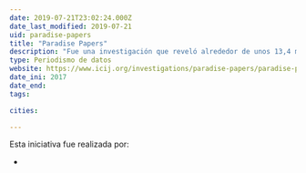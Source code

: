 ```yaml
---
date: 2019-07-21T23:02:24.000Z
date_last_modified: 2019-07-21
uid: paradise-papers
title: "Paradise Papers"
description: "Fue una investigación que reveló alrededor de unos 13,4 millones de documentos que contenían información sobre inversiones en paraísos fiscales. Contienen nombres de miles de empresarios, celebridades, políticos en todo el mundo."
type: Periodismo de datos
website: https://www.icij.org/investigations/paradise-papers/paradise-papers-long-twilight-struggle-offshore-secrecy/
date_ini: 2017
date_end: 
tags:

cities: 

---
```


Esta iniciativa fue realizada por:

- [](/i/icij.html)
